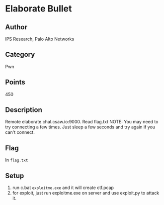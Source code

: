 # Elaborate Bullet
## Author
IPS Research, Palo Alto Networks
## Category
Pwn
## Points
450
## Description
Remote elaborate.chal.csaw.io:9000. Read flag.txt
NOTE: You may need to try connecting a few times. Just sleep a few seconds and try again if you can't connect.
## Flag
In `flag.txt`
## Setup
1. run c.bat `exploitme.exe` and it will create ctf.pcap
2. for exploit, just run exploitme.exe on server and use exploit.py to attack it.